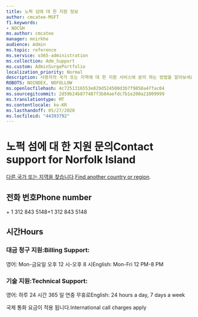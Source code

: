 ```yaml
---
title: 노퍽 섬에 대 한 지원 정보
author: cmcatee-MSFT
f1.keywords:
- NOCSH
ms.author: cmcatee
manager: mnirkhe
audience: Admin
ms.topic: reference
ms.service: o365-administration
ms.collection: Adm_Support
ms.custom: AdminSurgePortfolio
localization_priority: Normal
description: 사용자의 국가 또는 지역에 대 한 지원 서비스에 문의 하는 방법을 알아보세요.
ROBOTS: NOINDEX, NOFOLLOW
ms.openlocfilehash: 4c7251316553e829d524500d3b7f9858a47fac04
ms.sourcegitcommit: 2d59b24b877487f3b84aefdc7b1e200a21009999
ms.translationtype: MT
ms.contentlocale: ko-KR
ms.lasthandoff: 05/27/2020
ms.locfileid: "44393792"
---
```

# <a name="contact-support-for-norfolk-island"></a><span data-ttu-id="48079-103">노퍽 섬에 대 한 지원 문의</span><span class="sxs-lookup"><span data-stu-id="48079-103">Contact support for Norfolk Island</span></span>

<span data-ttu-id="48079-104">[다른 국가 또는 지역을 찾습니다](../contact-support-for-business-products.md).</span><span class="sxs-lookup"><span data-stu-id="48079-104">[Find another country or region](../contact-support-for-business-products.md).</span></span>

## <a name="phone-number"></a><span data-ttu-id="48079-105">전화 번호</span><span class="sxs-lookup"><span data-stu-id="48079-105">Phone number</span></span>
<span data-ttu-id="48079-106">+ 1 312 843 5148</span><span class="sxs-lookup"><span data-stu-id="48079-106">+1 312 843 5148</span></span>

## <a name="hours"></a><span data-ttu-id="48079-107">시간</span><span class="sxs-lookup"><span data-stu-id="48079-107">Hours</span></span>
### <a name="billing-support"></a><span data-ttu-id="48079-108">대금 청구 지원:</span><span class="sxs-lookup"><span data-stu-id="48079-108">Billing Support:</span></span>

<span data-ttu-id="48079-109">영어: Mon-금요일 오후 12 시-오후 8 시</span><span class="sxs-lookup"><span data-stu-id="48079-109">English: Mon-Fri 12 PM-8 PM</span></span>

### <a name="technical-support"></a><span data-ttu-id="48079-110">기술 지원:</span><span class="sxs-lookup"><span data-stu-id="48079-110">Technical Support:</span></span>

<span data-ttu-id="48079-111">영어: 하루 24 시간 365 일 연중 무휴로</span><span class="sxs-lookup"><span data-stu-id="48079-111">English: 24 hours a day, 7 days a week</span></span>

<span data-ttu-id="48079-112">국제 통화 요금이 적용 됩니다.</span><span class="sxs-lookup"><span data-stu-id="48079-112">International call charges apply</span></span>
